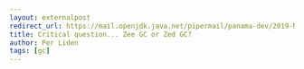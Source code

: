```yaml
---
layout: externalpost
redirect_url: https://mail.openjdk.java.net/pipermail/panama-dev/2019-November/006711.html
title: Critical question... Zee GC or Zed GC?
author: Per Liden
tags: [gc]
---
```

